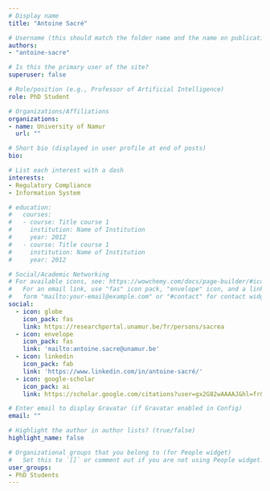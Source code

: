 ```yaml
---
# Display name
title: "Antoine Sacré"

# Username (this should match the folder name and the name on publications)
authors:
- "antoine-sacre"

# Is this the primary user of the site?
superuser: false

# Role/position (e.g., Professor of Artificial Intelligence)
role: PhD Student

# Organizations/Affiliations
organizations:
- name: University of Namur
  url: ""

# Short bio (displayed in user profile at end of posts)
bio: 

# List each interest with a dash
interests:
- Regulatory Compliance
- Information System

# education:
#   courses:
#   - course: Title course 1
#     institution: Name of Institution
#     year: 2012
#   - course: Title course 1
#     institution: Name of Institution
#     year: 2012

# Social/Academic Networking
# For available icons, see: https://wowchemy.com/docs/page-builder/#icons
#   For an email link, use "fas" icon pack, "envelope" icon, and a link in the
#   form "mailto:your-email@example.com" or "#contact" for contact widget.
social:
  - icon: globe
    icon_pack: fas
    link: https://researchportal.unamur.be/fr/persons/sacrea
  - icon: envelope
    icon_pack: fas
    link: 'mailto:antoine.sacre@unamur.be'  
  - icon: linkedin
    icon_pack: fab
    link: 'https://www.linkedin.com/in/antoine-sacré/'
  - icon: google-scholar
    icon_pack: ai
    link: https://scholar.google.com/citations?user=gx2G82wAAAAJ&hl=fr&oi=ao

# Enter email to display Gravatar (if Gravatar enabled in Config)
email: ""

# Highlight the author in author lists? (true/false)
highlight_name: false

# Organizational groups that you belong to (for People widget)
#   Set this to `[]` or comment out if you are not using People widget.
user_groups:
- PhD Students
---
```

